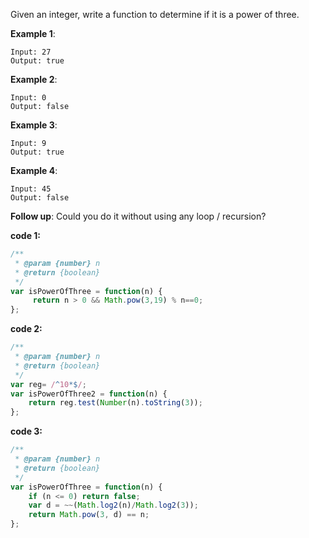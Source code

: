 Given an integer, write a function to determine if it is a power of three.

**Example 1**:
```
Input: 27
Output: true
```

**Example 2**:
```
Input: 0
Output: false
```

**Example 3**:
```
Input: 9
Output: true
```

**Example 4**:
```
Input: 45
Output: false
```

**Follow up**:
Could you do it without using any loop / recursion?


**code 1:**
```js
/**
 * @param {number} n
 * @return {boolean}
 */
var isPowerOfThree = function(n) {
     return n > 0 && Math.pow(3,19) % n==0;
};
```

**code 2:**
```js
/**
 * @param {number} n
 * @return {boolean}
 */
var reg= /^10*$/;
var isPowerOfThree2 = function(n) {
    return reg.test(Number(n).toString(3));
};
```

**code 3:**
```js
/**
 * @param {number} n
 * @return {boolean}
 */
var isPowerOfThree = function(n) {
    if (n <= 0) return false;
    var d = ~~(Math.log2(n)/Math.log2(3));
    return Math.pow(3, d) == n;
};
```